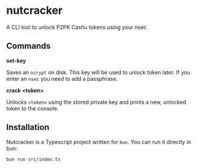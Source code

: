 # nutcracker

A CLI tool to unlock P2PK Cashu tokens using your nsec

## Commands

**set-key**

Saves an `ncrypt` on disk. This key will be used to unlock token later.
If you enter an `nsec` you need to add a passphrase.

**crack \<token\>**

Unlocks `<token>` using the stored private key and prints a new, unlocked token to the console.

## Installation

Nutcracker is a Typescript project written for `bun`.
You can run it directly in bun:

```sh
bun run src/index.ts
```
